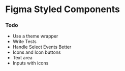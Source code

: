 # Figma Styled Components


### Todo

* Use a theme wrapper
* Write Tests
* Handle Select Events Better
* Icons and Icon buttons
* Text area
* Inputs with icons
